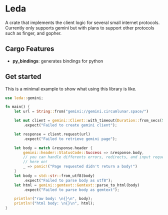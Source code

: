 # Leda

A crate that implements the client logic for several small internet protocols. Currently only
supports gemini but with plans to support other protocols such as finger, and gopher.

## Cargo Features

- **py_bindings**: generates bindings for python

## Get started

This is a minimal example to show what using this library is like.

```rs
use leda::gemini;

fn main() {
    let url = String::from("gemini://gemini.circumlunar.space/")

    let mut client = gemini::Client::with_timeout(Duration::from_secs(5))
        .expect("Failed to create gemini client");

    let response = client.request(url)
        .expect("Failed to retrieve gemini page");

    let body = match &response.header {
        gemini::header::StatusCode::Success => &response.body,
        // you can handle differents errors, redirects, and input requests as you see fit from
        // here on!
        _ => panic!("Page requested didn't return a body!")
    }
    let body = std::str::from_utf8(body)
        .expect("Failed to parse body as utf8");
    let html = gemini::gemtext::Gemtext::parse_to_html(body)
        .expect("Failed to parse body as gemtext");

    println!("raw body: \n{}\n", body);
    println!("html body: \n{}\n", html);
}
```
